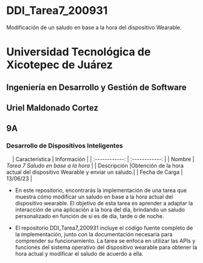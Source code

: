 # DDI_Tarea7_200931
Modificación de un saludo en base a la hora del dispositivo Wearable.
# Universidad Tecnológica de Xicotepec de Juárez

## Ingeniería en Desarrollo y Gestión de Software
## Uriel Maldonado Cortez
## 9A
### Desarrollo de Dispositivos Inteligentes

&nbsp;
&nbsp;
|  Característica |  Información |
| :------------: | :------------: |
| Nombre | **Tarea 7* Saludo  en base a la hora* |
| Descripción  |Obtención de la hora actual del dispositivo Wearable y enviar un saludo.|
|  Fecha de Carga | 13/06/23  |

 - En este repositorio, encontrarás la implementación de una tarea que muestra cómo modificar un saludo en base a la hora actual del dispositivo wearable. El objetivo de esta tarea es aprender a adaptar la interacción de una aplicación a la hora del día, brindando un saludo personalizado en función de si es de día, tarde o de noche.

 - El repositorio DDI_Tarea7_200931 incluye el código fuente completo de la implementación, junto con la documentación necesaria para comprender su funcionamiento. La tarea se enfoca en utilizar las APIs y funciones del sistema operativo del dispositivo wearable para obtener la hora actual y modificar el saludo de acuerdo a ella.
